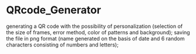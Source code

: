 # QRcode_Generator
generating a QR code with the possibility of personalization (selection of the size of frames, error method, color of patterns and background);
saving the file in png format (name generated on the basis of date and 6 random characters consisting of numbers and letters);
